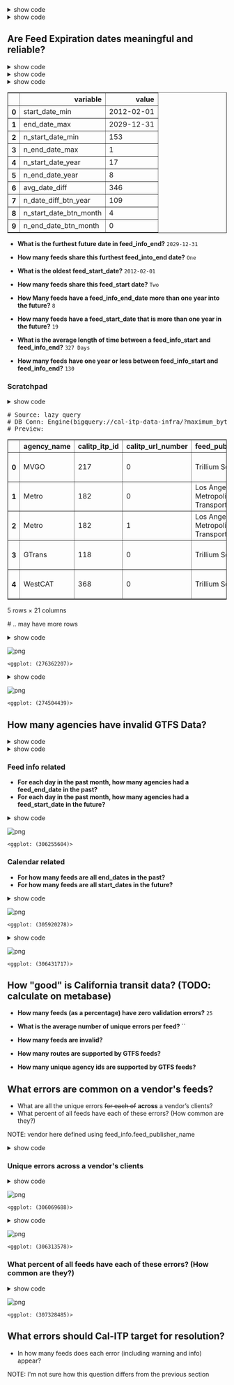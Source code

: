 <details>

<summary>show code</summary>



```python
from calitp.tables import tbl
from siuba import *
from siuba.sql import sql_raw
from siuba.experimental import completer
from plotnine import *
```


</details>

<details>

<summary>show code</summary>



```python
from siuba.dply.verbs import singledispatch2
from siuba.sql import LazyTbl

DATE_START = "2021-01-01"
DATE_END = "2021-07-20"


@singledispatch2(LazyTbl)
def cross_by_date(__data, expr_date_filter):
    tbl_dates = tbl.views.dim_date() >> filter(expr_date_filter) >> select(_.full_date)
    return inner_join(
        __data >> mutate(calitp_deleted_at=_.calitp_deleted_at.fillna("2099-01-01")),
        tbl_dates,
        sql_on=lambda lhs, rhs: (lhs.calitp_extracted_at <= rhs.full_date)
        & (lhs.calitp_deleted_at > rhs.full_date),
    )


scale_date_weekly = scale_x_date(date_breaks="1 weeks")
scale_date_monthly = scale_x_date(date_breaks="1 months")

enrich_name = inner_join(
    _, tbl.views.gtfs_agency_names(), ["calitp_itp_id", "calitp_url_number"]
) >> select(_.agency_name, _.calitp_itp_id, _.calitp_url_number, _.contains(""))
```


</details>

## Are Feed Expiration dates meaningful and reliable?

<details>

<summary>show code</summary>



```python
DATE_YEAR_AGO = "2020-07-14"
DATE_YEAR_OUT = "2022-07-12"
TODAY_DATE = "2020-07-15"
DATE_MONTH_AGO = "2020-06-15"

# TODO: should not hard code DATE_YEAR_AGO, since depends on date today
tbl_feed_info = (tbl.gtfs_schedule.feed_info()                   
     >> mutate(
         start_date = sql_raw('PARSE_DATE("%Y%m%d", feed_start_date)'),
         end_date = sql_raw('PARSE_DATE("%Y%m%d", feed_end_date)'),
         start_date_year_ago = _.start_date < DATE_YEAR_AGO,
         end_date_year_out = _.end_date > DATE_YEAR_OUT,
         date_diff_days=sql_raw("DATE_DIFF(end_date, start_date, DAY)"),
         date_diff_btn_year = _.date_diff_days < 365,
         
         start_date_btn_month = (_.start_date > DATE_MONTH_AGO) & (_.start_date < TODAY_DATE),
         end_date_btn_month = (_.end_date > DATE_MONTH_AGO) & (_.end_date < TODAY_DATE)
     )
    >> enrich_name
)
```


</details>

<details>

<summary>show code</summary>



```python
tbl_expiration = (
    tbl_feed_info
    >> mutate(end_date_max=_.end_date.max(), start_date_min=_.start_date)
    >> summarize(
        start_date_min=_.start_date_min.min(),
        end_date_max=_.end_date_max.max(),
        n_start_date_min=(_.start_date == _.start_date_min).astype(int).sum(),
        n_end_date_max = (_.end_date == _.end_date_max).astype(int).sum(),
        #n_start_date_min=(_.end_date == _.end_date_max).astype(int).sum(),
        n_start_date_year=(_.start_date < DATE_YEAR_AGO).astype(int).sum(),
        n_end_date_year=(_.end_date > DATE_YEAR_OUT).astype(int).sum(),
        avg_date_diff=_.date_diff_days.mean().round(),
        n_date_diff_btn_year = _.date_diff_btn_year.astype(int).sum(),
        
        n_start_date_btn_month = _.start_date_btn_month.astype(int).sum(),
        n_end_date_btn_month = _.end_date_btn_month.astype(int).sum(),
    
    )
 
)
```


</details>

<details>

<summary>show code</summary>



```python
tbl_expiration >> collect() >> pipe(_.melt())
```


</details>




<div>
<style scoped>
    .dataframe tbody tr th:only-of-type {
        vertical-align: middle;
    }

    .dataframe tbody tr th {
        vertical-align: top;
    }

    .dataframe thead th {
        text-align: right;
    }
</style>
<table border="1" class="dataframe">
  <thead>
    <tr style="text-align: right;">
      <th></th>
      <th>variable</th>
      <th>value</th>
    </tr>
  </thead>
  <tbody>
    <tr>
      <th>0</th>
      <td>start_date_min</td>
      <td>2012-02-01</td>
    </tr>
    <tr>
      <th>1</th>
      <td>end_date_max</td>
      <td>2029-12-31</td>
    </tr>
    <tr>
      <th>2</th>
      <td>n_start_date_min</td>
      <td>153</td>
    </tr>
    <tr>
      <th>3</th>
      <td>n_end_date_max</td>
      <td>1</td>
    </tr>
    <tr>
      <th>4</th>
      <td>n_start_date_year</td>
      <td>17</td>
    </tr>
    <tr>
      <th>5</th>
      <td>n_end_date_year</td>
      <td>8</td>
    </tr>
    <tr>
      <th>6</th>
      <td>avg_date_diff</td>
      <td>346</td>
    </tr>
    <tr>
      <th>7</th>
      <td>n_date_diff_btn_year</td>
      <td>109</td>
    </tr>
    <tr>
      <th>8</th>
      <td>n_start_date_btn_month</td>
      <td>4</td>
    </tr>
    <tr>
      <th>9</th>
      <td>n_end_date_btn_month</td>
      <td>0</td>
    </tr>
  </tbody>
</table>
</div>



* **What is the furthest future date in feed_info_end?** `2029-12-31`
* **How many feeds share this furthest feed_into_end date?** `One`

* **What is the oldest feed_start_date?** `2012-02-01`
* **How many feeds share this feed_start date?** `Two`

* **How Many feeds have a feed_info_end_date more than one year into the future?** `8`
* **How many feeds have a feed_start_date that is more than one year in the future?** `19`

* **What is the average length of time between a feed_info_start and feed_info_end?** `327 Days`
* **How many feeds have one year or less between feed_info_start and feed_info_end?** `130`


### Scratchpad

<details>

<summary>show code</summary>



```python
tbl_feed_info
```


</details>




<div><pre># Source: lazy query
# DB Conn: Engine(bigquery://cal-itp-data-infra/?maximum_bytes_billed=5000000000)
# Preview:
</pre><div>
<style scoped>
    .dataframe tbody tr th:only-of-type {
        vertical-align: middle;
    }

    .dataframe tbody tr th {
        vertical-align: top;
    }

    .dataframe thead th {
        text-align: right;
    }
</style>
<table border="1" class="dataframe">
  <thead>
    <tr style="text-align: right;">
      <th></th>
      <th>agency_name</th>
      <th>calitp_itp_id</th>
      <th>calitp_url_number</th>
      <th>feed_publisher_name</th>
      <th>feed_publisher_url</th>
      <th>feed_lang</th>
      <th>default_lang</th>
      <th>feed_start_date</th>
      <th>feed_end_date</th>
      <th>feed_version</th>
      <th>...</th>
      <th>feed_contact_url</th>
      <th>calitp_extracted_at</th>
      <th>start_date</th>
      <th>end_date</th>
      <th>start_date_year_ago</th>
      <th>end_date_year_out</th>
      <th>date_diff_days</th>
      <th>date_diff_btn_year</th>
      <th>start_date_btn_month</th>
      <th>end_date_btn_month</th>
    </tr>
  </thead>
  <tbody>
    <tr>
      <th>0</th>
      <td>MVGO</td>
      <td>217</td>
      <td>0</td>
      <td>Trillium Solutions, Inc.</td>
      <td>http://www.trilliumtransit.com</td>
      <td>en</td>
      <td>None</td>
      <td>20210708</td>
      <td>20220101</td>
      <td>UTC: 08-Jul-2021 19:41</td>
      <td>...</td>
      <td>http://support.trilliumtransit.com</td>
      <td>2021-07-08</td>
      <td>2021-07-08</td>
      <td>2022-01-01</td>
      <td>False</td>
      <td>False</td>
      <td>177.0</td>
      <td>True</td>
      <td>False</td>
      <td>False</td>
    </tr>
    <tr>
      <th>1</th>
      <td>Metro</td>
      <td>182</td>
      <td>0</td>
      <td>Los Angeles County Metropolitan Transportation...</td>
      <td>https://www.metro.net</td>
      <td>en</td>
      <td>None</td>
      <td>None</td>
      <td>None</td>
      <td>None</td>
      <td>...</td>
      <td>http://developer.metro.net</td>
      <td>2021-07-18</td>
      <td>None</td>
      <td>None</td>
      <td>None</td>
      <td>None</td>
      <td>NaN</td>
      <td>None</td>
      <td>None</td>
      <td>None</td>
    </tr>
    <tr>
      <th>2</th>
      <td>Metro</td>
      <td>182</td>
      <td>1</td>
      <td>Los Angeles County Metropolitan Transportation...</td>
      <td>https://www.metro.net</td>
      <td>en</td>
      <td>None</td>
      <td>None</td>
      <td>None</td>
      <td>None</td>
      <td>...</td>
      <td>http://developer.metro.net</td>
      <td>2021-07-17</td>
      <td>None</td>
      <td>None</td>
      <td>None</td>
      <td>None</td>
      <td>NaN</td>
      <td>None</td>
      <td>None</td>
      <td>None</td>
    </tr>
    <tr>
      <th>3</th>
      <td>GTrans</td>
      <td>118</td>
      <td>0</td>
      <td>Trillium Solutions, Inc.</td>
      <td>http://www.trilliumtransit.com</td>
      <td>en</td>
      <td>None</td>
      <td>20210623</td>
      <td>20211017</td>
      <td>UTC: 23-Jun-2021 20:13</td>
      <td>...</td>
      <td>http://support.trilliumtransit.com</td>
      <td>2021-06-23</td>
      <td>2021-06-23</td>
      <td>2021-10-17</td>
      <td>False</td>
      <td>False</td>
      <td>116.0</td>
      <td>True</td>
      <td>False</td>
      <td>False</td>
    </tr>
    <tr>
      <th>4</th>
      <td>WestCAT</td>
      <td>368</td>
      <td>0</td>
      <td>Trillium Solutions, Inc.</td>
      <td>http://www.trilliumtransit.com</td>
      <td>en</td>
      <td>None</td>
      <td>20210617</td>
      <td>20211001</td>
      <td>UTC: 17-Jun-2021 16:16</td>
      <td>...</td>
      <td>http://support.trilliumtransit.com</td>
      <td>2021-06-17</td>
      <td>2021-06-17</td>
      <td>2021-10-01</td>
      <td>False</td>
      <td>False</td>
      <td>106.0</td>
      <td>True</td>
      <td>False</td>
      <td>False</td>
    </tr>
  </tbody>
</table>
<p>5 rows × 21 columns</p>
</div><p># .. may have more rows</p></div>



<details>

<summary>show code</summary>



```python
# plot end date counts using tbl_feed_info 
(
    tbl_feed_info 
    >> collect()
    >> filter(_.end_date.notna())
    >> mutate(end_date = _.end_date.astype("datetime64[ns]"), n = 1)
    >> ggplot(aes("end_date.dt.year", "n", fill="end_date_year_out")) + geom_col() + theme(axis_text_x = element_text(angle=45, hjust=1))
)
#missing years are not plotted
```


</details>


    
![png](juniper_gtfs_schedule_files/juniper_gtfs_schedule_12_0.png)
    





    <ggplot: (276362207)>



<details>

<summary>show code</summary>



```python
# plot start date counts using tbl_feed_info 
(
    tbl_feed_info 
    >> collect()
    >> filter(_.start_date.notna())
    >> mutate(start_date = _.start_date.astype("datetime64[ns]"), n = 1)
    >> ggplot(aes("start_date.dt.year", "n", fill="start_date_year_ago")) + geom_col() + theme(axis_text_x = element_text(angle=45, hjust=1))
)
#missing years are not plotted
```


</details>


    
![png](juniper_gtfs_schedule_files/juniper_gtfs_schedule_13_0.png)
    





    <ggplot: (274504439)>



## How many agencies have invalid GTFS Data? 

<details>

<summary>show code</summary>



```python
tbl_feed_info_daily = (
    tbl.gtfs_schedule_type2.feed_info()
    >> mutate(deleted_at=_.calitp_deleted_at.fillna("2099-01-01"))
    >> cross_by_date(_.full_date.between(DATE_START, DATE_END))
    >> mutate(
        start_date=sql_raw('PARSE_DATE("%Y%m%d", feed_start_date)'),
        end_date=sql_raw('PARSE_DATE("%Y%m%d", feed_end_date)'),
        date_start_future=(_.start_date > _.full_date).astype(int),
        date_end_past=(_.end_date < _.full_date).astype(int),
        date_diff_days=sql_raw("DATE_DIFF(end_date, start_date, DAY)"),
        date_diff_short=_.date_diff_days < 365,
    )
    >> enrich_name
)

# has feed info for every feed, for every day in the past month
tbl_feed_info_daily_agg = (
    tbl_feed_info_daily
    >> group_by(_.full_date)
    >> summarize(
        avg_date_diff=_.date_diff_days.mean(),
        n_start_future=_.date_start_future.sum(),
        n_end_past=_.date_end_past.sum(),
        pct_start_future=_.date_start_future.mean(),
        pct_end_past=_.date_end_past.mean(),
    )
    >> collect()
)
```


</details>

<details>

<summary>show code</summary>



```python
tbl_calendar_info = (
    tbl.gtfs_schedule_type2.calendar()
    >> cross_by_date(_.full_date.between(DATE_START, DATE_END))
    >> mutate(
        calendar_start_date=sql_raw('PARSE_DATE("%Y%m%d", start_date)'),
        calendar_end_date=sql_raw('PARSE_DATE("%Y%m%d", end_date)'),
        calendar_start_date_future=_.calendar_start_date > _.full_date,
        calendar_end_date_past=_.calendar_end_date < _.full_date,
    )
)

tbl_calendar_feed_expiration = (
    tbl_calendar_info
    >> mutate(
        calendar_end_date_max=_.calendar_end_date.max(),
        calendar_start_date_min=_.calendar_start_date.min(),
    )
    >> enrich_name
    >> group_by(_.full_date, _.calitp_itp_id, _.calitp_url_number)  # grouping by feed
    >> summarize(
        end_date_max=_.calendar_end_date_max.max(),
        start_date_min=_.calendar_start_date_min.min(),
        pct_start_date_future=(_.calendar_start_date_future).astype(int).mean(),
        pct_end_date_past=(_.calendar_end_date_past).astype(int).mean(),
    )
)

tbl_calendar_expiration = (
    tbl_calendar_feed_expiration
    >> group_by(_.full_date)
    >> summarize(
        n_start_date_future=(_.pct_start_date_future == 1).astype(int).sum(),
        n_end_date_past=(_.pct_end_date_past == 1).astype(int).sum(),
    )
)
```


</details>

### Feed info related

* **For each day in the past month, how many agencies had a feed_end_date in the past?**
* **For each day in the past month, how many agencies had a feed_start_date in the future?** 

<details>

<summary>show code</summary>



```python
(
    tbl_feed_info_daily_agg
    >> ggplot(aes("full_date", "n_start_future"))
    + geom_col()
    + labs(y="Number of Agencies", x="Date")
    + scale_x_datetime(date_breaks="1 weeks")
    + theme(axis_text_x=element_text(angle=45, hjust=1))
    + ggtitle("Number of Agencies with Feed Start Date in the Future")
)
```


</details>


    
![png](juniper_gtfs_schedule_files/juniper_gtfs_schedule_19_0.png)
    





    <ggplot: (306255604)>



### Calendar related

* **For how many feeds are all end_dates in the past?**
* **For how many feeds are all start_dates in the future?**

<details>

<summary>show code</summary>



```python
(
    tbl_calendar_expiration
    >> collect()
    >> ggplot(aes("full_date", "n_start_date_future")) + geom_col() + scale_date_monthly
)
```


</details>


    
![png](juniper_gtfs_schedule_files/juniper_gtfs_schedule_21_0.png)
    





    <ggplot: (305920278)>



<details>

<summary>show code</summary>



```python
# TODO: this calculation is likely distorted by old feeds that are no longer used
# e.g. agencies.yml removed the feed.
# we'll keep it in our history, so likely need to filter to keep only current
# feed entries.
(
    tbl_calendar_expiration
    >> collect()
    >> mutate(full_date = _.full_date.astype("datetime64[ns]"))
    >> ggplot(aes("full_date", "n_end_date_past")) + geom_col() + scale_date_monthly
    + labs(title = "Daily - Feeds with end date in the past")
)
```


</details>


    
![png](juniper_gtfs_schedule_files/juniper_gtfs_schedule_22_0.png)
    





    <ggplot: (306431717)>



## How "good" is California transit data? (TODO: calculate on metabase)



* **How many feeds (as a percentage) have zero validation errors?** `25`
* **What is the average number of unique errors per feed?** ``
* **How many feeds are invalid?**


* **How many routes are supported by GTFS feeds?**
* **How many unique agency ids are supported by GTFS feeds?**

## What errors are common on a vendor's feeds?

* What are all the unique errors ~~for each of~~ **across** a vendor’s clients?
* What percent of all feeds have each of these errors? (How common are they?)

NOTE: vendor here defined using feed_info.feed_publisher_name

<details>

<summary>show code</summary>



```python
_tbl_vendor_history = (
    tbl.gtfs_schedule_type2.feed_info()
    >> cross_by_date(_.full_date.between(DATE_START, DATE_END))
    >> select(_.calitp_itp_id, _.calitp_url_number, _.full_date, _.feed_publisher_name)
)

_tbl_validation_code_history = (
    tbl.gtfs_schedule_type2.validation_notices()
    >> cross_by_date(_.full_date.between(DATE_START, DATE_END))
    >> count(_.calitp_itp_id, _.calitp_url_number, _.full_date, _.code, _.severity)
)

tbl_vendor_code_history = (
    _tbl_validation_code_history
    >> left_join(
        _, _tbl_vendor_history, ["calitp_itp_id", "calitp_url_number", "full_date"],
    )
    >> enrich_name
)


# Drill down tables --------

#

tbl_vendor_code_counts = tbl_vendor_code_history >> count(
    _.feed_publisher_name, _.full_date, _.code, _.severity
)

tbl_vendor_daily_metrics = tbl_vendor_code_counts >> count(
    _.feed_publisher_name, _.full_date, _.severity
)

# What percent of all feeds have each of these errors?

_tbl_daily_feed_count = (
    _tbl_vendor_history >> count(_.full_date) >> rename(ttl_feeds="n")
)

tbl_code_metrics = (
    tbl_vendor_code_history
    >> distinct(_.calitp_itp_id, _.calitp_url_number, _.full_date, _.code, _.severity)
    >> count(_.code, _.severity, _.full_date)
    >> rename(n_feeds_with_code="n")
    >> left_join(_, _tbl_daily_feed_count, "full_date")
    >> mutate(pct_feeds_with_code=_.n_feeds_with_code / _.ttl_feeds)
)
```


</details>

### Unique errors across a vendor's clients

<details>

<summary>show code</summary>



```python
# Count of trillium unique errors triggered per day
from siuba.dply.forcats import fct_lump

(
    tbl_vendor_daily_metrics
    >> filter(_.severity == "ERROR")
    >> collect()
    >> mutate(feed_publisher_name = fct_lump(_.feed_publisher_name.fillna("<unlisted>"), n = 5, w = _.n))    
    >> ggplot(aes("full_date", "n", fill="severity"))
     + geom_col()
    + scale_x_date(date_breaks="1 weeks")
    + theme(axis_text_x=element_text(angle=45, hjust=1))    
    + labs(title="Unique errors triggered per day")
    + facet_wrap("~feed_publisher_name", ncol=1)
)
```


</details>


    
![png](juniper_gtfs_schedule_files/juniper_gtfs_schedule_28_0.png)
    





    <ggplot: (306069688)>



<details>

<summary>show code</summary>



```python
(
    tbl_vendor_code_counts
    >> filter(_.severity == "ERROR", _.full_date == _.full_date.max())
    >> collect()
    >> mutate(feed_publisher_name = fct_lump(_.feed_publisher_name.fillna("<unlisted>"), n = 5, w = _.n))    
    >> ggplot(aes("code", "n", fill="feed_publisher_name"))
     + geom_col()
    + theme(axis_text_x=element_text(angle=45, hjust=1))    
    + labs(title="Latest unique feed errors by agency")
)
```


</details>


    
![png](juniper_gtfs_schedule_files/juniper_gtfs_schedule_29_0.png)
    





    <ggplot: (306313578)>



### What percent of all feeds have each of these errors? (How common are they?)

<details>

<summary>show code</summary>



```python
(
    tbl_code_metrics
    >> collect()
    >> filter(_.severity == "ERROR")
    >> ggplot(aes("full_date", "pct_feeds_with_code", color="code", group="code"))
    + geom_line()
    + facet_wrap("~severity", ncol=1)
    + scale_x_date(date_breaks="1 weeks")
    + theme(axis_text_x=element_text(angle=45, hjust=1))    
)
```


</details>


    
![png](juniper_gtfs_schedule_files/juniper_gtfs_schedule_31_0.png)
    





    <ggplot: (307328485)>



## What errors should Cal-ITP target for resolution?

* In how many feeds does each error (including warning and info) appear?

NOTE: I'm not sure how this question differs from the previous section
